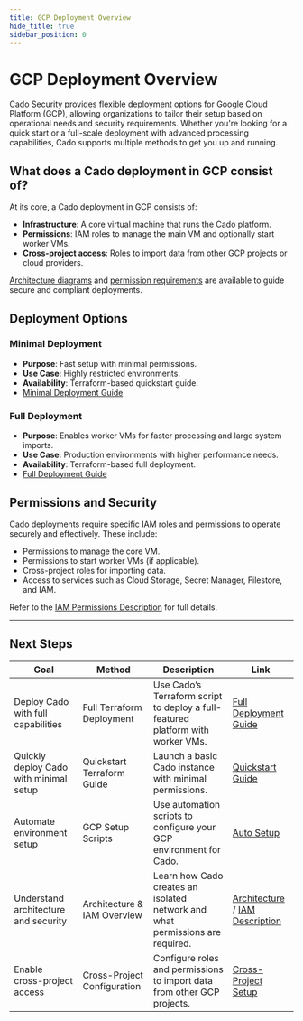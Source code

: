 ```yaml
---
title: GCP Deployment Overview
hide_title: true
sidebar_position: 0
---
```


# GCP Deployment Overview

Cado Security provides flexible deployment options for Google Cloud Platform (GCP), allowing organizations to tailor their setup based on operational needs and security requirements. Whether you're looking for a quick start or a full-scale deployment with advanced processing capabilities, Cado supports multiple methods to get you up and running.

## What does a Cado deployment in GCP consist of?

At its core, a Cado deployment in GCP consists of:

- **Infrastructure**: A core virtual machine that runs the Cado platform.
- **Permissions**: IAM roles to manage the main VM and optionally start worker VMs.
- **Cross-project access**: Roles to import data from other GCP projects or cloud providers.

[Architecture diagrams](https://docs.cadosecurity.com/cado/deploy/gcp/gcp-architecture) and [permission requirements](https://docs.cadosecurity.com/cado/deploy/gcp/iam-description) are available to guide secure and compliant deployments.

## Deployment Options

### Minimal Deployment
- **Purpose**: Fast setup with minimal permissions.
- **Use Case**: Highly restricted environments.
- **Availability**: Terraform-based quickstart guide.
- [Minimal Deployment Guide](https://docs.cadosecurity.com/cado/deploy/gcp/gcp-quickstart-deployment-guide)

### Full Deployment
- **Purpose**: Enables worker VMs for faster processing and large system imports.
- **Use Case**: Production environments with higher performance needs.
- **Availability**: Terraform-based full deployment.
- [Full Deployment Guide](https://docs.cadosecurity.com/cado/deploy/gcp/gcp-deploy)

## Permissions and Security

Cado deployments require specific IAM roles and permissions to operate securely and effectively. These include:
- Permissions to manage the core VM.
- Permissions to start worker VMs (if applicable).
- Cross-project roles for importing data.
- Access to services such as Cloud Storage, Secret Manager, Filestore, and IAM.

Refer to the [IAM Permissions Description](https://docs.cadosecurity.com/cado/deploy/gcp/iam-description) for full details.

---

## Next Steps

| **Goal**                                | **Method**                     | **Description**                                                                 | **Link**                                                                 |
|----------------------------------------|--------------------------------|---------------------------------------------------------------------------------|-------------------------------------------------------------------------|
| Deploy Cado with full capabilities     | Full Terraform Deployment      | Use Cado’s Terraform script to deploy a full-featured platform with worker VMs. | [Full Deployment Guide](https://docs.cadosecurity.com/cado/deploy/gcp/gcp-deploy) |
| Quickly deploy Cado with minimal setup | Quickstart Terraform Guide     | Launch a basic Cado instance with minimal permissions.                          | [Quickstart Guide](https://docs.cadosecurity.com/cado/deploy/gcp/gcp-quickstart-deployment-guide) |
| Automate environment setup             | GCP Setup Scripts              | Use automation scripts to configure your GCP environment for Cado.              | [Auto Setup](https://docs.cadosecurity.com/cado/deploy/gcp/gcp-auto-setup) |
| Understand architecture and security   | Architecture & IAM Overview    | Learn how Cado creates an isolated network and what permissions are required.   | [Architecture](https://docs.cadosecurity.com/cado/deploy/gcp/gcp-architecture) / [IAM Description](https://docs.cadosecurity.com/cado/deploy/gcp/iam-description) |
| Enable cross-project access            | Cross-Project Configuration    | Configure roles and permissions to import data from other GCP projects.         | [Cross-Project Setup](https://docs.cadosecurity.com/cado/deploy/gcp/gcp-settings) |
